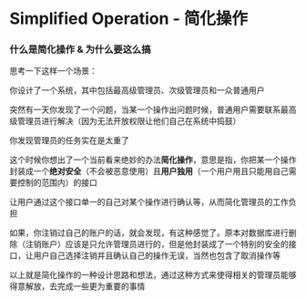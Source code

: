 # Simplified Operation - 简化操作
### 什么是简化操作 & 为什么要这么搞

思考一下这样一个场景：

你设计了一个系统，其中包括最高级管理员、次级管理员和一众普通用户

突然有一天你发现了一个问题，当某一个操作出问题时候，普通用户需要联系最高级管理员进行解决（因为无法开放权限让他们自己在系统中捣鼓）

你发现管理员的任务实在是太重了

这个时候你想出了一个当前看来绝妙的办法**简化操作**，意思是指，你把某一个操作封装成一个**绝对安全**（不会被恶意使用）且**用户独用**（一个用户用且只能用自己需要控制的范围内）的接口

让用户通过这个接口单一的自己对某个操作进行确认等，从而简化管理员的工作负担

如果，你注销过自己的账户的话，就会发现，有这种感觉了。原本对数据库进行删除（注销账户）应该是只允许管理员进行的，但是他封装成了一个特别的安全的接口，让用户自己选择注销并且确认自己的操作无误，当然也包含了取消操作等

以上就是简化操作的一种设计思路和想法，通过这种方式来使得相关的管理员能够得意解放，去完成一些更为重要的事情
